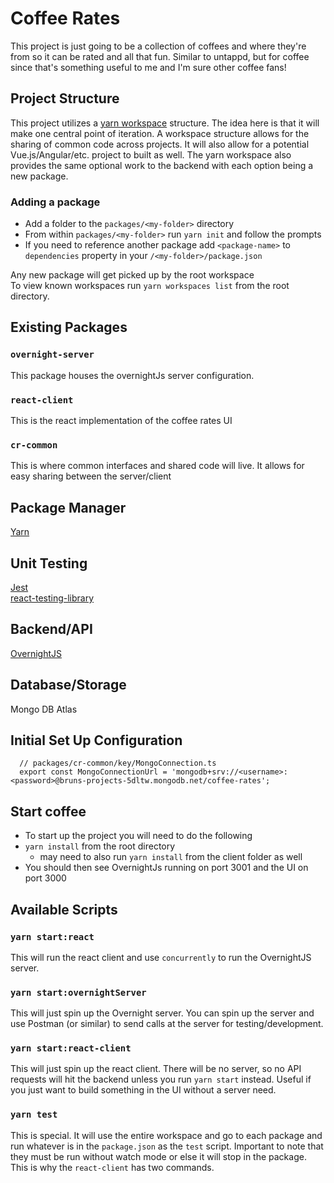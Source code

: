# Coffee Rates

This project is just going to be a collection of coffees and where they're from so it can be rated and all that fun.
Similar to untappd, but for coffee since that's something useful to me and I'm sure other coffee fans!

## Project Structure

This project utilizes a [yarn workspace](https://yarnpkg.com/en/docs/workspaces) structure. The idea here is that it will make one central point of iteration.
A workspace structure allows for the sharing of common code across projects. It will also allow for a potential Vue.js/Angular/etc. project to built as well.
The yarn workspace also provides the same optional work to the backend with each option being a new package.

### Adding a package

- Add a folder to the `packages/<my-folder>` directory
- From within `packages/<my-folder>` run `yarn init` and follow the prompts
- If you need to reference another package add `<package-name>` to `dependencies` property in your `/<my-folder>/package.json`

Any new package will get picked up by the root workspace<br>
To view known workspaces run `yarn workspaces list` from the root directory.

## Existing Packages

### `overnight-server`

This package houses the overnightJs server configuration.

### `react-client`

This is the react implementation of the coffee rates UI

### `cr-common`

This is where common interfaces and shared code will live. It allows for easy sharing between the server/client

## Package Manager

[Yarn](https://yarnpkg.com/en/)

## Unit Testing

[Jest](https://jestjs.io/)<br>
[react-testing-library](https://github.com/kentcdodds/react-testing-library)

## Backend/API

[OvernightJS](https://www.npmjs.com/package/@overnightjs/core)<br>

## Database/Storage

Mongo DB Atlas

## Initial Set Up Configuration

```{javascript}
  // packages/cr-common/key/MongoConnection.ts
  export const MongoConnectionUrl = 'mongodb+srv://<username>:<password>@bruns-projects-5dltw.mongodb.net/coffee-rates';
```

## Start coffee

- To start up the project you will need to do the following
- `yarn install` from the root directory
  - may need to also run `yarn install` from the client folder as well
- You should then see OvernightJs running on port 3001 and the UI on port 3000

## Available Scripts

### `yarn start:react`

This will run the react client and use `concurrently` to run the OvernightJS server.

### `yarn start:overnightServer`

This will just spin up the Overnight server. You can spin up the server and use Postman (or similar) to send
calls at the server for testing/development.

### `yarn start:react-client`

This will just spin up the react client. There will be no server, so no API requests will hit the backend unless you
run `yarn start` instead. Useful if you just want to build something in the UI without a server need.

### `yarn test`

This is special. It will use the entire workspace and go to each package and run whatever is in the `package.json` as the `test` script.
Important to note that they must be run without watch mode or else it will stop in the package. This is why the `react-client` has two commands.

